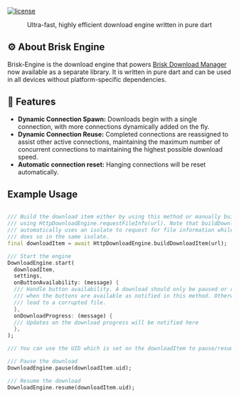 [![license](https://img.shields.io/github/license/AminBhst/brisk-engine)](https://github.com/AminBhst/brisk-engine/blob/main/LICENSE)
<p align="center">
<p align="center">Ultra-fast, highly efficient download engine written in pure dart </pal>

## :gear: About Brisk Engine

Brisk-Engine is the download engine that powers [Brisk Download Manager](https://github.com/AminBhst/brisk) now
available as a separate library.
It is written in pure dart and can be used in all devices without platform-specific dependencies.

## :rocket: Features

- **Dynamic Connection Spawn:** Downloads begin with a single connection, with more connections dynamically added on the
  fly.
- **Dynamic Connection Reuse:** Completed connections are reassigned to assist other active connections, maintaining the
  maximum number of concurrent connections to maintaining the highest possible download speed.
- **Automatic connection reset:** Hanging connections will be reset automatically.

## Example Usage

```dart

/// Build the download item either by using this method or manually building it
/// using HttpDownloadEngine.requestFileInfo(url). Note that buildDownloadItem(url)
/// automatically uses an isolate to request for file information while requestFileInfo
/// does so in the same isolate.
final downloadItem = await HttpDownloadEngine.buildDownloadItem(url);

/// Start the engine
DownloadEngine.start(
  downloadItem,
  settings,
  onButtonAvailability: (message) {
  /// Handle button availability. A download should only be paused or resumed
  /// when the buttons are available as notified in this method. Otherwise, it could
  /// lead to a corrupted file.
  },
  onDownloadProgress: (message) {
  /// Updates on the download progress will be notified here
  },
);

/// You can use the UID which is set on the downloadItem to pause/resume the download

/// Pause the download
DownloadEngine.pause(downloadItem.uid);

/// Resume the download
DownloadEngine.resume(downloadItem.uid);

```
